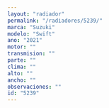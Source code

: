 ```yaml
---
layout: "radiador"
permalink: "/radiadores/5239/"
marca: "Suzuki"
modelo: "Swift"
ano: "2021"
motor: ""
transmision: ""
parte: ""
clima: ""
alto: ""
ancho: ""
observaciones: ""
id: "5239"
---
```


